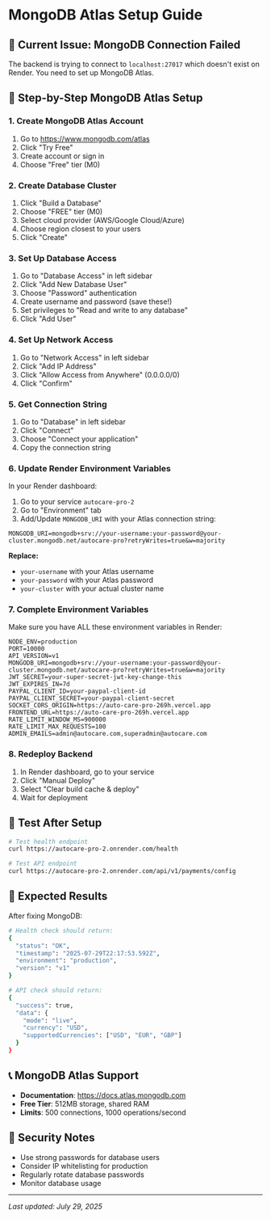 # MongoDB Atlas Setup Guide

## 🚨 Current Issue: MongoDB Connection Failed

The backend is trying to connect to `localhost:27017` which doesn't exist on Render. You need to set up MongoDB Atlas.

## 🔧 Step-by-Step MongoDB Atlas Setup

### 1. Create MongoDB Atlas Account

1. Go to https://www.mongodb.com/atlas
2. Click "Try Free"
3. Create account or sign in
4. Choose "Free" tier (M0)

### 2. Create Database Cluster

1. Click "Build a Database"
2. Choose "FREE" tier (M0)
3. Select cloud provider (AWS/Google Cloud/Azure)
4. Choose region closest to your users
5. Click "Create"

### 3. Set Up Database Access

1. Go to "Database Access" in left sidebar
2. Click "Add New Database User"
3. Choose "Password" authentication
4. Create username and password (save these!)
5. Set privileges to "Read and write to any database"
6. Click "Add User"

### 4. Set Up Network Access

1. Go to "Network Access" in left sidebar
2. Click "Add IP Address"
3. Click "Allow Access from Anywhere" (0.0.0.0/0)
4. Click "Confirm"

### 5. Get Connection String

1. Go to "Database" in left sidebar
2. Click "Connect"
3. Choose "Connect your application"
4. Copy the connection string

### 6. Update Render Environment Variables

In your Render dashboard:

1. Go to your service `autocare-pro-2`
2. Go to "Environment" tab
3. Add/Update `MONGODB_URI` with your Atlas connection string:

```env
MONGODB_URI=mongodb+srv://your-username:your-password@your-cluster.mongodb.net/autocare-pro?retryWrites=true&w=majority
```

**Replace:**
- `your-username` with your Atlas username
- `your-password` with your Atlas password
- `your-cluster` with your actual cluster name

### 7. Complete Environment Variables

Make sure you have ALL these environment variables in Render:

```env
NODE_ENV=production
PORT=10000
API_VERSION=v1
MONGODB_URI=mongodb+srv://your-username:your-password@your-cluster.mongodb.net/autocare-pro?retryWrites=true&w=majority
JWT_SECRET=your-super-secret-jwt-key-change-this
JWT_EXPIRES_IN=7d
PAYPAL_CLIENT_ID=your-paypal-client-id
PAYPAL_CLIENT_SECRET=your-paypal-client-secret
SOCKET_CORS_ORIGIN=https://auto-care-pro-269h.vercel.app
FRONTEND_URL=https://auto-care-pro-269h.vercel.app
RATE_LIMIT_WINDOW_MS=900000
RATE_LIMIT_MAX_REQUESTS=100
ADMIN_EMAILS=admin@autocare.com,superadmin@autocare.com
```

### 8. Redeploy Backend

1. In Render dashboard, go to your service
2. Click "Manual Deploy"
3. Select "Clear build cache & deploy"
4. Wait for deployment

## 🧪 Test After Setup

```bash
# Test health endpoint
curl https://autocare-pro-2.onrender.com/health

# Test API endpoint
curl https://autocare-pro-2.onrender.com/api/v1/payments/config
```

## 🎯 Expected Results

After fixing MongoDB:

```bash
# Health check should return:
{
  "status": "OK",
  "timestamp": "2025-07-29T22:17:53.592Z",
  "environment": "production",
  "version": "v1"
}

# API check should return:
{
  "success": true,
  "data": {
    "mode": "live",
    "currency": "USD",
    "supportedCurrencies": ["USD", "EUR", "GBP"]
  }
}
```

## 📞 MongoDB Atlas Support

- **Documentation**: https://docs.atlas.mongodb.com
- **Free Tier**: 512MB storage, shared RAM
- **Limits**: 500 connections, 1000 operations/second

## 🔐 Security Notes

- Use strong passwords for database users
- Consider IP whitelisting for production
- Regularly rotate database passwords
- Monitor database usage

---

*Last updated: July 29, 2025* 
